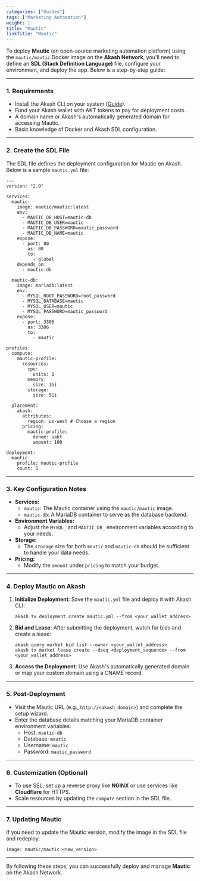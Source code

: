 ```yaml
---
categories: ["Guides"]
tags: ["Marketing Automation"]
weight: 1
title: "Mautic"
linkTitle: "Mautic"
---
```


To deploy **Mautic** (an open-source marketing automation platform) using the `mautic/mautic` Docker image on the **Akash Network**, you'll need to define an **SDL (Stack Definition Language)** file, configure your environment, and deploy the app. Below is a step-by-step guide:

---

### **1. Requirements**
- Install the Akash CLI on your system ([Guide](https://docs.akash.network/cli/install/)).
- Fund your Akash wallet with AKT tokens to pay for deployment costs.
- A domain name or Akash's automatically generated domain for accessing Mautic.
- Basic knowledge of Docker and Akash SDL configuration.

---

### **2. Create the SDL File**
The SDL file defines the deployment configuration for Mautic on Akash. Below is a sample `mautic.yml` file:

```
---
version: "2.0"

services:
  mautic:
    image: mautic/mautic:latest
    env:
      - MAUTIC_DB_HOST=mautic-db
      - MAUTIC_DB_USER=mautic
      - MAUTIC_DB_PASSWORD=mautic_password
      - MAUTIC_DB_NAME=mautic
    expose:
      - port: 80
        as: 80
        to:
          - global
    depends_on:
      - mautic-db

  mautic-db:
    image: mariadb:latest
    env:
      - MYSQL_ROOT_PASSWORD=root_password
      - MYSQL_DATABASE=mautic
      - MYSQL_USER=mautic
      - MYSQL_PASSWORD=mautic_password
    expose:
      - port: 3306
        as: 3306
        to:
          - mautic

profiles:
  compute:
    mautic-profile:
      resources:
        cpu:
          units: 1
        memory:
          size: 1Gi
        storage:
          size: 5Gi

  placement:
    akash:
      attributes:
        region: us-west # Choose a region
      pricing:
        mautic-profile:
          denom: uakt
          amount: 100

deployment:
  mautic:
    profile: mautic-profile
    count: 1
```

---

### **3. Key Configuration Notes**
- **Services:**
  - `mautic`: The Mautic container using the `mautic/mautic` image.
  - `mautic-db`: A MariaDB container to serve as the database backend.
- **Environment Variables:**
  - Adjust the `MYSQL_` and `MAUTIC_DB_` environment variables according to your needs.
- **Storage:**
  - The `storage` size for both `mautic` and `mautic-db` should be sufficient to handle your data needs.
- **Pricing:**
  - Modify the `amount` under `pricing` to match your budget.

---

### **4. Deploy Mautic on Akash**
1. **Initialize Deployment**:
   Save the `mautic.yml` file and deploy it with Akash CLI:
   ```
   akash tx deployment create mautic.yml --from <your_wallet_address>
   ```

2. **Bid and Lease**:
   After submitting the deployment, watch for bids and create a lease:
   ```
   akash query market bid list --owner <your_wallet_address>
   akash tx market lease create --dseq <deployment_sequence> --from <your_wallet_address>
   ```

3. **Access the Deployment**:
   Use Akash's automatically generated domain or map your custom domain using a CNAME record.

---

### **5. Post-Deployment**
- Visit the Mautic URL (e.g., `http://<akash_domain>`) and complete the setup wizard.
- Enter the database details matching your MariaDB container environment variables:
  - Host: `mautic-db`
  - Database: `mautic`
  - Username: `mautic`
  - Password: `mautic_password`

---

### **6. Customization (Optional)**
- To use SSL, set up a reverse proxy like **NGINX** or use services like **Cloudflare** for HTTPS.
- Scale resources by updating the `compute` section in the SDL file.

---

### **7. Updating Mautic**
If you need to update the Mautic version, modify the image in the SDL file and redeploy:
```
image: mautic/mautic:<new_version>
```

---

By following these steps, you can successfully deploy and manage **Mautic** on the Akash Network. 